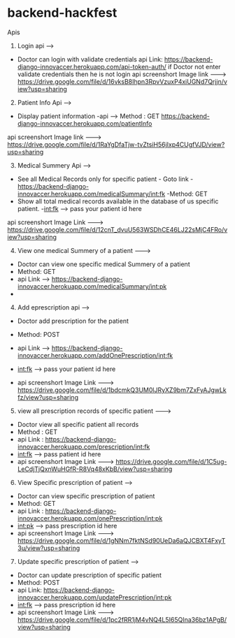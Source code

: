 # backend-hackfest

Apis
1) Login api -->
 - Doctor can login with validate credentials
 api Link: https://backend-django-innovaccer.herokuapp.com/api-token-auth/
 if Doctor not enter validate credentials then he is not login 
 api screenshort Image link ---> https://drive.google.com/file/d/16vksB8Ihpn3RpvVzuxP4xiUGNd7Qrjjn/view?usp=sharing
 
2) Patient Info Api -->
  - Display patient information 
  -api -->
  Method :  GET
  https://backend-django-innovaccer.herokuapp.com/patientInfo
  
  api screenshort Image link --->  https://drive.google.com/file/d/1RaYgDfaTjw-tvZtsiH56jIxp4CUgfVJD/view?usp=sharing
  
  
3) Medical Summery Api -->
 - See all Medical Records only for specific patient -
 Goto link -https://backend-django-innovaccer.herokuapp.com/medicalSummary/<int:fk>
-Method: GET
- Show all total medical records available in the database of us specific patient.
-<int:fk> --> pass your patient id here

api screenshort Image Link --->  https://drive.google.com/file/d/12cnT_dvuU563WSDhCE46LJ22sMjC4FRo/view?usp=sharing

4) View one medical Summery of a patient --->
 - Doctor can view one specific medical Summery of a patient
 - Method: GET
 - api Link --> https://backend-django-innovaccer.herokuapp.com/medicalSummary/<int:pk>
 - 


4) Add eprescription api -->
 - Doctor add prescription for the patient 
 - Method: POST
 - api Link -->  https://backend-django-innovaccer.herokuapp.com/addOnePrescription/<int:fk>
 - <int:fk> --> pass your patient id here
 
- api screenshort Image Link ---> https://drive.google.com/file/d/1bdcmkQ3UM0lJRyXZ9bm7ZxFyAJgwLkfz/view?usp=sharing


5) view all prescription records of specific patient --->
- Doctor view all specific patient all records
- Method : GET
- api Link : https://backend-django-innovaccer.herokuapp.com/prescription/<int:fk>
- <int:fk> --> pass patient id here
- api screenshort Image Link ---> https://drive.google.com/file/d/1C5ug-LeCdjTjQxnWuHGfR-R8Vq48xKbB/view?usp=sharing


6) View Specific prescription of patient -->
- Doctor can view specific prescription of patient
- Method: GET
- api Link :  https://backend-django-innovaccer.herokuapp.com/onePrescription/<int:pk>
- <int:pk> --> pass prescription id here
- api screenshort Image Link --->  https://drive.google.com/file/d/1gNNm7fktNSd90UeDa6aQJCBXT4FxyT3u/view?usp=sharing

7) Update specific prescription of patient -->
- Doctor can update prescription of specific patient
- Method: POST
- api Link: https://backend-django-innovaccer.herokuapp.com/updatePrescription/<int:pk>
- <int:fk> --> pass prescription id here
- api screenshort Image Link ---> https://drive.google.com/file/d/1pc2fRR1jM4vNQ4L5I65QIna36bz1APgB/view?usp=sharing


 

  
  

